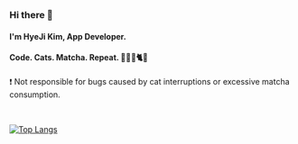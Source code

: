 </br>
<h3><b>Hi there 👋</b></h3>
<h4>
I'm HyeJi Kim, App Developer.
</h4>
<h4>
Code. Cats. Matcha. Repeat. 🧑🏻‍💻🐈🍵
</h4>

❗️ Not responsible for bugs caused by cat interruptions or excessive matcha consumption.

<!-- 
저는 유연한 사고를 가진 개발자입니다. 

해결하고 싶은 문제 혹은 아이디어를 실현하기 위해서 기술적인 한계를 두지 않으며,

언제든지 필요한 기술이 있다면 배워서 활용할 준비가 되어 있습니다. 



<img alt="Swift" src="https://img.shields.io/badge/Swift-F05138?style=flat&logo=Swift&logoColor=white"/>
<img alt="SwiftUI" src ="https://img.shields.io/badge/SwiftUI-FFFFFF?&style=flat&logo=Swift&logoColor=0055af">
<img alt="Combine" src ="https://img.shields.io/badge/Combine-0055af?&style=flat&logo=Apple&logoColor=white">
<img alt="firebase" src ="https://img.shields.io/badge/Firebase-FFCA28?&style=flat&logo=firebase&logoColor=white">
<img alt="c" src ="https://img.shields.io/badge/C-A8B9CC?&style=flat&logo=c&logoColor=white">
<img alt="cplusplus" src ="https://img.shields.io/badge/C++-00599C?&style=flat&logo=cplusplus&logoColor=white">
-->
</br>

<!-- <h3><b>Tech Stack 🛠</b></h3>
<p>
<img alt="Swift" src="https://img.shields.io/badge/Swift-F05138?style=flat&logo=Swift&logoColor=white"/>
<img alt="SwiftUI" src ="https://img.shields.io/badge/SwiftUI-000000?&style=flat&logo=Swift&logoColor=0055af">
<img alt="Combine" src ="https://img.shields.io/badge/Combine-0055af?&style=flat&logo=Apple&logoColor=white"> -->
<!-- <img src="https://img.shields.io/badge/CocoaPods-EE3322?style=flat&logo=CocoaPods&logoColor=white"> -->
<!-- <img alt="Xcode" src="https://img.shields.io/badge/Xcode-147EFB?style=flat&logo=Xcode&logoColor=white"/></a> -->
<!-- <img src="https://img.shields.io/badge/Python-3766AB?style=flat&logo=Python&logoColor=white"/></a> -->
<!-- <img src="https://img.shields.io/badge/Django-092E20?style=flat&logo=Django&logoColor=white"/></a> -->
<!-- <img src="https://img.shields.io/badge/Linux-FCC624?style=flat&logo=Linux&logoColor=white"/></a> -->
<!-- <img src="https://img.shields.io/badge/Docker-2496ED?style=flat&logo=Docker&logoColor=white"/></a> -->
<!-- <img src="https://img.shields.io/badge/Azure-0078D4?style=flat&logo=Microsoft Azure&logoColor=white"/></a> -->
<!-- <img src="https://img.shields.io/badge/AWS-232F3E?style=flat&logo=Amazon&logoColor=white"/></a> -->
<!-- <img src="https://img.shields.io/badge/Swagger-85EA2D?style=flat&logo=Swagger&logoColor=white"></a> -->
<!-- <img src="https://img.shields.io/badge/Anaconda-44A833?style=flat&logo=Anaconda&logoColor=white"></a> -->
<!-- <img src="https://img.shields.io/badge/Kubernetes-326CE5?style=flat&logo=Kubernetes&logoColor=white"/></a> -->
<!-- 깃 꾸미기 로고 사이트 https://simpleicons.org/?q=git -->
<!-- </br>
</br> -->

<!-- <h3><b>Cowork Tools 🛠</b></h3>
<p>
<img src="https://img.shields.io/badge/Git-F05032?style=flat&logo=Git&logoColor=white"></a> -->
<!-- <img src="https://img.shields.io/badge/github-181717?style=flat&logo=github&logoColor=white"></a> -->
<!-- <img src="https://img.shields.io/badge/Postman-FF6C37?style=flat&logo=Postman&logoColor=white"></a> -->
<!-- <img src="https://img.shields.io/badge/Notion-000000?style=flat&logo=Notion&logoColor=white"></a> -->
<!-- <img src="https://img.shields.io/badge/Figma-F24E1E?style=flat&logo=Figma&logoColor=white"></a> -->

<!-- </br>
</br> -->

<!-- <h3><b>Studying 💻</b></h3>
<img alt="SwiftUI" src ="https://img.shields.io/badge/SwiftUI-000000?&style=flat&logo=Swift&logoColor=0055af"> -->

<!-- <br> -->

[![Top Langs](https://github-readme-stats.vercel.app/api/top-langs/?username=hyeji-K&layout=compact)](https://github.com/anuraghazra/github-readme-stats)







<!--
**hyeji-K/hyeji-K** is a ✨ _special_ ✨ repository because its `README.md` (this file) appears on your GitHub profile.

Here are some ideas to get you started:

- 🔭 I’m currently working on ...
- 🌱 I’m currently learning ...
- 👯 I’m looking to collaborate on ...
- 🤔 I’m looking for help with ...
- 💬 Ask me about ...
- 📫 How to reach me: ...
- 😄 Pronouns: ...
- ⚡ Fun fact: ...
-->
